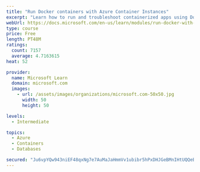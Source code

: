 ```yaml
---
title: "Run Docker containers with Azure Container Instances"
excerpt: "Learn how to run and troubleshoot containerized apps using Docker containers with Azure Container Instances."
webUrl: https://docs.microsoft.com/en-us/learn/modules/run-docker-with-azure-container-instances/
type: course
price: Free
length: PT48M
ratings:
  count: 7157
  average: 4.7163615
heat: 52

provider:
  name: Microsoft Learn
  domain: microsoft.com
  images:
    - url: /assets/images/organizations/microsoft.com-50x50.jpg
      width: 50
      height: 50

levels:
  - Intermediate

topics:
  - Azure
  - Containers
  - Databases

secured: "Ju6vpYQw943niEF48qxNg7e7AuMaJaHmmVv1ubibr5hPxDHJGeBMnIHtUQQeBASzBJZWvXs+zvKzjrNTO1V39I0df55rW9ZXZR+bQdJKx1fJQWMKHD3dJkitsf6vY6+CbZ1ytdAVbxvheXGQBAWqcm7Ydz2C95QUFBXeS9KkkyY99uoGgpc7YKrIQS65fYor2CHO5KCkojPFukgEFbymi8tSbNsX73nKSAh3q60YiOn+dYmRiv8qtF9Ej7w8ZdFCCWV1JgiwNRvSN3//gWDXt3mYVOp7tfbako9vgJn1zpVq+/+YRTMtihb5SMNH6bAaGGepjUJWh1o8hJQk/swJgK0tfbZFU1Ba2DMCAz2sj8aSE3IPE58F4pqDFdf7bOk+jFYS1Z1GehidXB9Vyb01aYpOoabgcmqlvZ2X7BIjtIY=;WAlNsFYg82CuJSfXXFp8Cg=="
---
```


